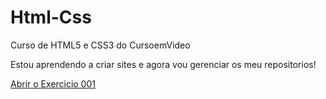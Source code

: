 # Html-Css
 Curso de HTML5 e CSS3 do CursoemVideo

 Estou aprendendo a criar sites e agora vou gerenciar os meu repositorios!


<a href="https://idequinho.github.io/Html-Css/Exercicios/ex001/index.html"> Abrir o Exercicio 001 </a>